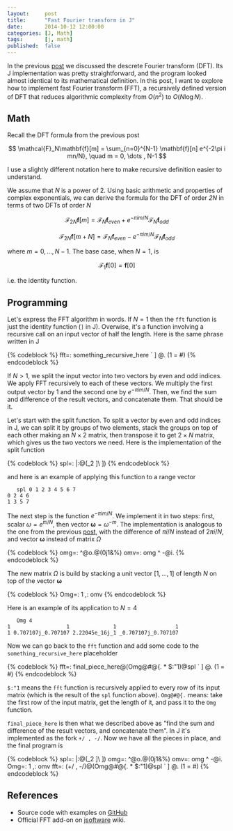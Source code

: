 ```yaml
---
layout:     post
title:      "Fast Fourier transform in J"
date:       2014-10-12 12:00:00
categories: [J, Math]
tags:       [j, math]
published:  false
---
```


In the previous [post][1] we discussed the descrete Fourier transform (DFT). Its J implementation was pretty straightforward, and the program looked almost identical to its mathematical definition. In this post, I want to explore how to implement fast Fourier transform (FFT), a recursively defined version of DFT that reduces algorithmic complexity from $O(n^2)$ to $O(N\log{N})$.

## Math

Recall the DFT formula from the previous post

$$
\mathcal{F}_N\mathbf{f}[m] = \sum_{n=0}^{N-1} \mathbf{f}[n] e^{-2\pi i mn/N}, \quad m = 0, \dots , N-1
$$

I use a slightly different notation here to make recursive definition easier to understand.

We assume that *N* is a power of 2. Using basic arithmetic and properties of complex exponentials, we can derive the formula for the DFT of order *2N* in terms of two DFTs of order *N*

$$
\mathcal{F}_{2N}\mathbf{f}[m]=\mathcal{F}_N\mathbf{f}_{even}+e^{-\pi im/N}\mathcal{F}_N\mathbf{f}_{odd}
$$

$$
\mathcal{F}_{2N}\mathbf{f}[m+N]=\mathcal{F}_N\mathbf{f}_{even}-e^{-\pi im/N}\mathcal{F}_N\mathbf{f}_{odd}
$$

where $m=0,\dots,N-1$. The base case, when $N=1$, is

$$
\mathcal{F}_1\mathbf{f}[0] = \mathbf{f}[0]
$$

i.e. the identity function.

<!-- more -->

## Programming

Let's express the FFT algorithm in words. If $N=1$ then the `fft` function is just the identity function (`]` in J). Overwise, it's a function involving a recursive call on an input vector of half the length. Here is the same phrase written in J

{% codeblock %}
fft=: something_recursive_here ` ] @. (1 = #)
{% endcodeblock %}

If $N>1$, we split the input vector into two vectors by even and odd indices. We apply FFT recursively to each of these vectors. We multiply the first output vector by 1 and the second one by $e^{-\pi im/N}$. Then, we find the sum and difference of the result vectors, and concatenate them. That should be it.

Let's start with the split function. To split a vector by even and odd indices in J, we can split it by groups of two elements, stack the groups on top of each other making an $N\times2$ matrix, then transpose it to get $2\times N$ matrix, which gives us the two vectors we need. Here is the implementation of the split function

{% codeblock %}
spl=: |:@(_2 ]\ ])
{% endcodeblock %}

and here is an example of applying this function to a range vector

       spl 0 1 2 3 4 5 6 7
    0 2 4 6
    1 3 5 7

The next step is the function $e^{-\pi im/N}$. We implement it in two steps: first, scalar $\omega=e^{\pi i/N}$, then vector $\boldsymbol\omega=\omega^{-m}$. The implementation is analogous to the one from the previous [post][1], with the difference of $\pi i/N$ instead of $2\pi i/N$, and vector $\boldsymbol\omega$ instead of matrix $\Omega$

{% codeblock %}
omg=: ^@o.@(0j1&%)
omv=: omg ^ -@i.
{% endcodeblock %}

The new matrix $\Omega$ is build by stacking a unit vector $[1,\dots,1]$ of length *N* on top of the vector $\boldsymbol\omega$

{% codeblock %}
Omg=: 1 ,: omv
{% endcodeblock %}

Here is an example of its application to $N=4$

       Omg 4
    1                  1              1                   1
    1 0.707107j_0.707107 2.22045e_16j_1 _0.707107j_0.707107

Now we can go back to the `fft` function and add some code to the `something_recursive_here` placeholder

{% codeblock %}
fft=: final_piece_here@(Omg@#@{. * $:"1)@spl ` ] @. (1 = #)
{% endcodeblock %}

`$:"1` means the `fft` function is recursively applied to every row of its input matrix (which is the result of the `spl` function above). `Omg@#@{.` means: take the first row of the input matrix, get the length of it, and pass it to the `Omg` function.

`final_piece_here` is then what we described above as "find the sum and difference of the result vectors, and concatenate them". In J it's implemented as the fork `+/ , -/`. Now we have all the pieces in place, and the final program is

{% codeblock %}
spl=: |:@(_2 ]\ ])
omg=: ^@o.@(0j1&%)
omv=: omg ^ -@i.
Omg=: 1 ,: omv
fft=: (+/ , -/)@(Omg@#@{. * $:"1)@spl ` ] @. (1 = #)
{% endcodeblock %}

## References

- Source code with examples on [GitHub](https://github.com/ndpar/j/blob/master/fourier.ijs)
- Official FFT add-on on [jsoftware](http://www.jsoftware.com/jwiki/Addons/math/fftw) wiki.


[1]: /2014/10/11/dft-j/
